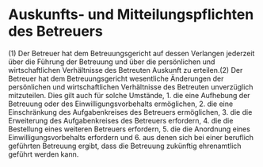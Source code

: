 # Auskunfts- und Mitteilungspflichten des Betreuers

(1) Der Betreuer hat dem Betreuungsgericht auf dessen Verlangen jederzeit über die Führung der Betreuung und über die persönlichen und wirtschaftlichen Verhältnisse des Betreuten Auskunft zu erteilen.(2) Der Betreuer hat dem Betreuungsgericht wesentliche Änderungen der persönlichen und wirtschaftlichen Verhältnisse des Betreuten unverzüglich mitzuteilen. Dies gilt auch für solche Umstände,  1.
 die eine Aufhebung der Betreuung oder des Einwilligungsvorbehalts ermöglichen,
 2.
 die eine Einschränkung des Aufgabenkreises des Betreuers ermöglichen,
 3.
 die die Erweiterung des Aufgabenkreises des Betreuers erfordern,
 4.
 die die Bestellung eines weiteren Betreuers erfordern,
 5.
 die die Anordnung eines Einwilligungsvorbehalts erfordern und
 6.
 aus denen sich bei einer beruflich geführten Betreuung ergibt, dass die Betreuung zukünftig ehrenamtlich geführt werden kann.
 

